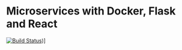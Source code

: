 # Microservices with Docker, Flask and React

[![Build Status](https://travis-ci.org/jamiecwebber/testdriven-app.svg?branch=master)](https://travis-ci.org/YOUR_GITHUB_USERNAME/testdriven-app))]